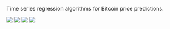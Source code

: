 Time series regression algorithms for Bitcoin price predictions.

<image src = "images/Heatmap.PNG">
  
<image src = "images/GRU.png">

<image src = "images/LSTM.png">

<image src = "images/SVR.png">

